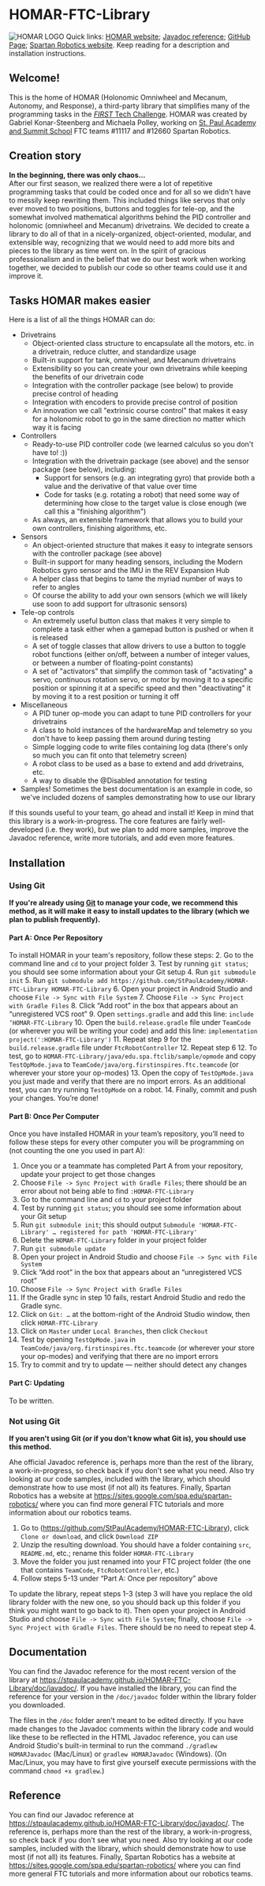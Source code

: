 # HOMAR-FTC-Library
![HOMAR LOGO](doc/HOMAR_Logo.png)
Quick links: [HOMAR website](https://stpaulacademy.github.io/HOMAR-FTC-Library/); [Javadoc reference](https://stpaulacademy.github.io/HOMAR-FTC-Library/doc/javadoc/); [GitHub Page](https://github.com/StPaulAcademy/HOMAR-FTC-Library); [Spartan Robotics website](https://sites.google.com/spa.edu/spartan-robotics/). Keep reading for a description and installation instructions.
## Welcome!
This is the home of HOMAR (Holonomic Omniwheel and Mecanum, Autonomy, and Response), a third-party library that simplifies many of the programming tasks in the [*FIRST* Tech Challenge](https://www.firstinspires.org/robotics/ftc). HOMAR was created by Gabriel Konar-Steenberg and Michaela Polley, working on [St. Paul Academy and Summit School](https://www.spa.edu) FTC teams #11117 and #12660 Spartan Robotics.
## Creation story
**In the beginning, there was only chaos…**  
After our first season, we realized there were a lot of repetitive programming tasks that could be coded once and for all so we didn't have to messily keep rewriting them. This included things like servos that only ever moved to two positions, buttons and toggles for tele-op, and the somewhat involved mathematical algorithms behind the PID controller and holonomic (omniwheel and Mecanum) drivetrains. We decided to create a library to do all of that in a nicely-organized, object-oriented, modular, and extensible way, recognizing that we would need to add more bits and pieces to the library as time went on. In the spirit of gracious professionalism and in the belief that we do our best work when working together, we decided to publish our code so other teams could use it and improve it.
## Tasks HOMAR makes easier
Here is a list of all the things HOMAR can do:
* Drivetrains
    * Object-oriented class structure to encapsulate all the motors, etc. in a drivetrain, reduce clutter, and standardize usage
    * Built-in support for tank, omniwheel, and Mecanum drivetrains
    * Extensibility so you can create your own drivetrains while keeping the benefits of our drivetrain code
    * Integration with the controller package (see below) to provide precise control of heading
    * Integration with encoders to provide precise control of position
    * An innovation we call "extrinsic course control" that makes it easy for a holonomic robot to go in the same direction no matter which way it is facing
* Controllers
    * Ready-to-use PID controller code (we learned calculus so you don't have to! :))
    * Integration with the drivetrain package (see above) and the sensor package (see below), including:
        * Support for sensors (e.g. an integrating gyro) that provide both a value and the derivative of that value over time
        * Code for tasks (e.g. rotating a robot) that need some way of determining how close to the target value is close enough (we call this a "finishing algorithm")
    * As always, an extensible framework that allows you to build your own controllers, finishing algorithms, etc.
* Sensors
    * An object-oriented structure that makes it easy to integrate sensors with the controller package (see above)
    * Built-in support for many heading sensors, including the Modern Robotics gyro sensor and the IMU in the REV Expansion Hub
    * A helper class that begins to tame the myriad number of ways to refer to angles
    * Of course the ability to add your own sensors (which we will likely use soon to add support for ultrasonic sensors)
* Tele-op controls
    * An extremely useful button class that makes it very simple to complete a task either when a gamepad button is pushed or when it is released
    * A set of toggle classes that allow drivers to use a button to toggle robot functions (either on/off, between a number of integer values, or between a number of floating-point constants)
    * A set of "activators" that simplify the common task of "activating" a servo, continuous rotation servo, or motor by moving it to a specific position or spinning it at a specific speed and then "deactivating" it by moving it to a rest position or turning it off
* Miscellaneous
    * A PID tuner op-mode you can adapt to tune PID controllers for your drivetrains
    * A class to hold instances of the hardwareMap and telemetry so you don't have to keep passing them around during testing
    * Simple logging code to write files containing log data (there's only so much you can fit onto that telemetry screen)
    * A robot class to be used as a base to extend and add drivetrains, etc.
    * A way to disable the @Disabled annotation for testing
* Samples! Sometimes the best documentation is an example in code, so we've included dozens of samples demonstrating how to use our library

If this sounds useful to your team, go ahead and install it! Keep in mind that this library is a work-in-progress. The core features are fairly well-developed (i.e. they work), but we plan to add more samples, improve the Javadoc reference, write more tutorials, and add even more features.
## Installation
### Using Git
**If you're already using [Git](https://en.wikipedia.org/wiki/Git) to manage your code, we recommend this method, as it will make it easy to install updates to the library (which we plan to publish frequently).**

#### Part A: Once Per Repository
To install HOMAR in your team's repository, follow these steps:
2. Go to the command line and `cd` to your project folder
3. Test by running `git status`; you should see some information about your Git setup
4. Run `git submodule init`
5. Run `git submodule add https://github.com/StPaulAcademy/HOMAR-FTC-Library HOMAR-FTC-Library`
6. Open your project in Android Studio and choose `File -> Sync with File System`
7. Choose `File -> Sync Project with Gradle Files`
8. Click “Add root” in the box that appears about an “unregistered VCS root”
9. Open `settings.gradle` and add this line: `include ‘HOMAR-FTC-Library`
10. Open the `build.release.gradle` file under `TeamCode` (or wherever you will be writing your code) and add this line: `implementation project(':HOMAR-FTC-Library')`
11. Repeat step 9 for the `build.release.gradle` file under `FtcRobotController`
12. Repeat step 6
12. To test, go to `HOMAR-FTC-Library/java/edu.spa.ftclib/sample/opmode` and copy `TestOpMode.java` to `TeamCode/java/org.firstinspires.ftc.teamcode` (or wherever your store your op-modes)
13. Open the copy of `TestOpMode.java` you just made and verify that there are no import errors. As an additional test, you can try running `TestOpMode` on a robot.
14. Finally, commit and push your changes. You’re done!

#### Part B: Once Per Computer
Once you have installed HOMAR in your team’s repository, you’ll need to follow these steps for every other computer you will be programming on (not counting the one you used in part A):
1. Once you or a teammate has completed Part A from your repository, update your project to get those changes
1. Choose `File -> Sync Project with Gradle Files`; there should be an error about not being able to find `:HOMAR-FTC-Library`
1. Go to the command line and `cd` to your project folder
1. Test by running `git status`; you should see some information about your Git setup
1. Run `git submodule init`; this should output `Submodule 'HOMAR-FTC-Library' … registered for path 'HOMAR-FTC-Library'`
1. Delete the `HOMAR-FTC-Library` folder in your project folder
1. Run `git submodule update`
1. Open your project in Android Studio and choose `File -> Sync with File System`
1. Click “Add root” in the box that appears about an “unregistered VCS root”
1. Choose `File -> Sync Project with Gradle Files`
1. If the Gradle sync in step 10 fails, restart Android Studio and redo the Gradle sync.
1. Click on `Git: …` at the bottom-right of the Android Studio window, then click `HOMAR-FTC-Library`
1. Click on `Master` under `Local Branches`, then click `Checkout`
1. Test by opening `TestOpMode.java` in `TeamCode/java/org.firstinspires.ftc.teamcode` (or wherever your store your op-modes) and verifying that there are no import errors
1. Try to commit and try to update — neither should detect any changes

#### Part C: Updating
To be written. 


### Not using Git
**If you aren't using Git (or if you don't know what Git is), you should use this method.**

Ahe official Javadoc reference is, perhaps more than the rest of the library, a work-in-progress, so check back if you don't see what you need. Also try looking at our code samples, included with the library, which should demonstrate how to use most (if not all) its features. Finally, Spartan Robotics has a website at https://sites.google.com/spa.edu/spartan-robotics/ where you can find more general FTC tutorials and more information about our robotics teams.
 1. Go to (https://github.com/StPaulAcademy/HOMAR-FTC-Library), click `Clone or download`, and click `Download ZIP`
 1. Unzip the resulting download. You should have a folder containing `src`, `README.md`, etc.; rename this folder `HOMAR-FTC-Library`
 1. Move the folder you just renamed into your FTC project folder (the one that contains `TeamCode`, `FtcRobotController`, etc.)
 1. Follow steps 5-13 under “Part A: Once per repository” above
 
 To update the library, repeat steps 1-3 (step 3 will have you replace the old library folder with the new one, so you should back up this folder if you think you might want to go back to it). Then open your project in Android Studio and choose `File -> Sync with File System`; finally, choose `File -> Sync Project with Gradle Files`. There should be no need to repeat step 4.

## Documentation
You can find the Javadoc reference for the most recent version of the library at https://stpaulacademy.github.io/HOMAR-FTC-Library/doc/javadoc/. If you have installed the library, you can find the reference for your version in the `/doc/javadoc` folder within the library folder you downloaded.

The files in the `/doc` folder aren't meant to be edited directly. If you have made changes to the Javadoc comments within the library code and would like these to be reflected in the HTML Javadoc reference, you can use Android Studio's built-in terminal to run the command `./gradlew HOMARJavadoc` (Mac/Linux) or `gradlew HOMARJavadoc` (Windows). (On Mac/Linux, you may have to first give yourself execute permissions with the command `chmod +x gradlew`.)


## Reference
You can find our Javadoc reference at https://stpaulacademy.github.io/HOMAR-FTC-Library/doc/javadoc/. The reference is, perhaps more than the rest of the library, a work-in-progress, so check back if you don't see what you need. Also try looking at our code samples, included with the library, which should demonstrate how to use most (if not all) its features. Finally, Spartan Robotics has a website at https://sites.google.com/spa.edu/spartan-robotics/ where you can find more general FTC tutorials and more information about our robotics teams.